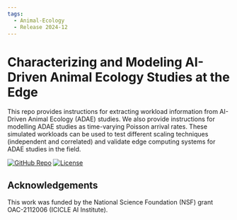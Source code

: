 ```yaml
---
tags:
  - Animal-Ecology
  - Release 2024-12
---
```


# Characterizing and Modeling AI-Driven Animal Ecology Studies at the Edge

This repo provides instructions for extracting workload information from AI-Driven Animal Ecology (ADAE) studies.
We also provide instructions for modelling ADAE studies as time-varying Poisson arrival rates.
These simulated workloads can be used to test different scaling techniques (independent and correlated) and validate edge computing systems for ADAE studies in the field.

[![GitHub Repo](https://img.shields.io/badge/GitHub-Repository-black?logo=github&style=flat-square)](https://github.com/jennamk14/adae_model)
[![License](https://img.shields.io/badge/License-MIT-yellow.svg)](https://github.com/jennamk14/adae_model/blob/master/LICENSE)


## Acknowledgements
This work was funded by the National Science Foundation (NSF) grant OAC-2112006 (ICICLE AI Institute).
